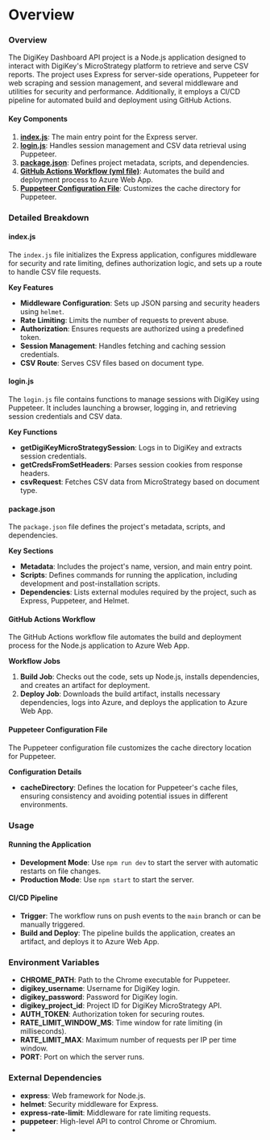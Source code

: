 # Overview

### Overview

The DigiKey Dashboard API project is a Node.js application designed to interact with DigiKey's MicroStrategy platform to retrieve and serve CSV reports. The project uses Express for server-side operations, Puppeteer for web scraping and session management, and several middleware and utilities for security and performance. Additionally, it employs a CI/CD pipeline for automated build and deployment using GitHub Actions.

#### Key Components

1. [**index.js**](docs/index.js-express-router.md): The main entry point for the Express server.
2. [**login.js**](docs/login.js.md): Handles session management and CSV data retrieval using Puppeteer.
3. [**package.json**](docs/package.json.md): Defines project metadata, scripts, and dependencies.
4. [**GitHub Actions Workflow (yml file)**](docs/yml-file-and-docker-configs.md): Automates the build and deployment process to Azure Web App.
5. [**Puppeteer Configuration File**](broken-reference): Customizes the cache directory for Puppeteer.

### Detailed Breakdown

#### index.js

The `index.js` file initializes the Express application, configures middleware for security and rate limiting, defines authorization logic, and sets up a route to handle CSV file requests.

**Key Features**

* **Middleware Configuration**: Sets up JSON parsing and security headers using `helmet`.
* **Rate Limiting**: Limits the number of requests to prevent abuse.
* **Authorization**: Ensures requests are authorized using a predefined token.
* **Session Management**: Handles fetching and caching session credentials.
* **CSV Route**: Serves CSV files based on document type.

#### login.js

The `login.js` file contains functions to manage sessions with DigiKey using Puppeteer. It includes launching a browser, logging in, and retrieving session credentials and CSV data.

**Key Functions**

* **getDigiKeyMicroStrategySession**: Logs in to DigiKey and extracts session credentials.
* **getCredsFromSetHeaders**: Parses session cookies from response headers.
* **csvRequest**: Fetches CSV data from MicroStrategy based on document type.

#### package.json

The `package.json` file defines the project's metadata, scripts, and dependencies.

**Key Sections**

* **Metadata**: Includes the project's name, version, and main entry point.
* **Scripts**: Defines commands for running the application, including development and post-installation scripts.
* **Dependencies**: Lists external modules required by the project, such as Express, Puppeteer, and Helmet.

#### GitHub Actions Workflow

The GitHub Actions workflow file automates the build and deployment process for the Node.js application to Azure Web App.

**Workflow Jobs**

1. **Build Job**: Checks out the code, sets up Node.js, installs dependencies, and creates an artifact for deployment.
2. **Deploy Job**: Downloads the build artifact, installs necessary dependencies, logs into Azure, and deploys the application to Azure Web App.

#### Puppeteer Configuration File

The Puppeteer configuration file customizes the cache directory location for Puppeteer.

**Configuration Details**

* **cacheDirectory**: Defines the location for Puppeteer's cache files, ensuring consistency and avoiding potential issues in different environments.

### Usage

#### Running the Application

* **Development Mode**: Use `npm run dev` to start the server with automatic restarts on file changes.
* **Production Mode**: Use `npm start` to start the server.

#### CI/CD Pipeline

* **Trigger**: The workflow runs on push events to the `main` branch or can be manually triggered.
* **Build and Deploy**: The pipeline builds the application, creates an artifact, and deploys it to Azure Web App.

### Environment Variables

* **CHROME\_PATH**: Path to the Chrome executable for Puppeteer.
* **digikey\_username**: Username for DigiKey login.
* **digikey\_password**: Password for DigiKey login.
* **digikey\_project\_id**: Project ID for DigiKey MicroStrategy API.
* **AUTH\_TOKEN**: Authorization token for securing routes.
* **RATE\_LIMIT\_WINDOW\_MS**: Time window for rate limiting (in milliseconds).
* **RATE\_LIMIT\_MAX**: Maximum number of requests per IP per time window.
* **PORT**: Port on which the server runs.

### External Dependencies

* **express**: Web framework for Node.js.
* **helmet**: Security middleware for Express.
* **express-rate-limit**: Middleware for rate limiting requests.
* **puppeteer**: High-level API to control Chrome or Chromium.
*

